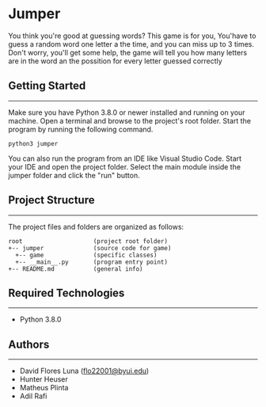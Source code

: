 # Jumper
You think you're good at guessing words? This game is for you, You'have to guess a random word one letter a the time, and you can miss up to 3 times. Don't worry, you'll get some help, the game will tell you how many letters are in the word an the possition for every letter guessed correctly

## Getting Started
---
Make sure you have Python 3.8.0 or newer installed and running on your machine. Open a terminal and 
browse to the project's root folder. Start the program by running the following command.
```
python3 jumper
```
You can also run the program from an IDE like Visual Studio Code. Start your IDE and open the 
project folder. Select the main module inside the jumper folder and click the "run" button.

## Project Structure
---
The project files and folders are organized as follows:
```
root                    (project root folder)
+-- jumper              (source code for game)
  +-- game              (specific classes)
  +-- __main__.py       (program entry point)
+-- README.md           (general info)
```

## Required Technologies
---
* Python 3.8.0

## Authors
---
* David Flores Luna (flo22001@byui.edu)
* Hunter Heuser
* Matheus Plinta
* Adil Rafi
